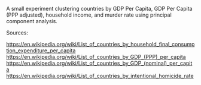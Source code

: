 A small experiment clustering countries by GDP Per Capita, GDP Per Capita (PPP adjusted), household income, and murder rate using principal component analysis.

Sources:

https://en.wikipedia.org/wiki/List_of_countries_by_household_final_consumption_expenditure_per_capita
https://en.wikipedia.org/wiki/List_of_countries_by_GDP_(PPP)_per_capita
https://en.wikipedia.org/wiki/List_of_countries_by_GDP_(nominal)_per_capita
https://en.wikipedia.org/wiki/List_of_countries_by_intentional_homicide_rate